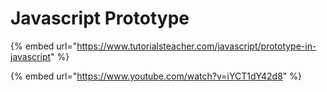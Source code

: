 # Javascript Prototype

{% embed url="https://www.tutorialsteacher.com/javascript/prototype-in-javascript" %}

{% embed url="https://www.youtube.com/watch?v=iYCT1dY42d8" %}
